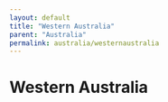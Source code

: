 ```yaml
---
layout: default
title: "Western Australia"
parent: "Australia"
permalink: australia/westernaustralia
---
```

# Western Australia